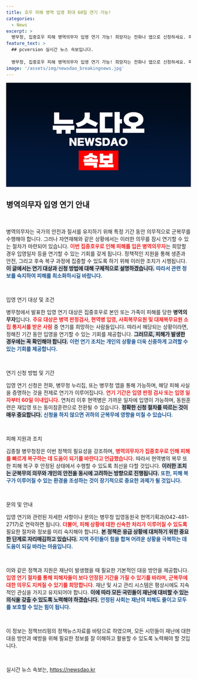 ```yaml
---
title: 호우 피해 병역 입영 최대 60일 연기 가능!
categories:
  - News
excerpt: >
  병무청, 집중호우 피해 병역의무자 입영 연기 가능! 희망자는 전화나 앱으로 신청하세요. 피해 복구 후 안정된 마음으로 병역 의무를 이행할 기회를 제공합니다. 지금 자세한 내용을 확인해보세요!
feature_text: >
  ## pcversion 실시간 뉴스 속보입니다.

  병무청, 집중호우 피해 병역의무자 입영 연기 가능! 희망자는 전화나 앱으로 신청하세요. 피해 복구 후 안정된 마음으로 병역 의무를 이행할 기회를 제공합니다. 지금 자세한 내용을 확인해보세요!
image: '/assets/img/newsdao_breakingnews.jpg'
---
```


<p><img src="/assets/img/newsdao_breakingnews.jpg" alt="pcversion 속보" /></p>

<h2 data-ke-size="size26">병역의무자 입영 연기 안내</h2>

<p data-ke-size="size16">&nbsp;</p>

<p>병역의무자는 국가의 안전과 질서를 유지하기 위해 특정 기간 동안 의무적으로 군복무를 수행해야 합니다. 그러나 자연재해와 같은 상황에서는 이러한 의무를 잠시 연기할 수 있는 절차가 마련되어 있습니다. <b><span style="color: #ee2323;">이번 집중호우로 인해 피해를 입은 병역의무자</span></b>는 희망할 경우 입영일자 등을 연기할 수 있는 기회를 갖게 됩니다. 정책적인 지원을 통해 생존과 안전, 그리고 후속 복구 과정에 집중할 수 있도록 하기 위해 이러한 조치가 시행됩니다. <b><span style="background-color: #21538527;">이 글에서는 연기 대상과 신청 방법에 대해 구체적으로 설명하겠습니다.</span></b> <b><span style="color: #1a5490;">따라서 관련 정보를 숙지하여 피해를 최소화하시길 바랍니다.</span></b></p>

<p data-ke-size="size16">&nbsp;</p>

<p>입영 연기 대상 및 조건</p>

<p>병무청에서 발표한 입영 연기 대상은 집중호우로 본인 또는 가족이 피해를 당한 <b>병역의무자</b>입니다. <b><span style="color: #ee2323;">주요 대상은 병역 판정검사, 현역병 입영, 사회복무요원 및 대체복무요원 소집 통지서를 받은 사람</span></b> 중 연기를 희망하는 사람들입니다. 따라서 해당되는 상황이라면, 정해진 기간 동안 입영을 연기할 수 있는 기회를 제공합니다. <b><span style="background-color: #21538527;">그러므로, 피해가 발생한 경우에는 꼭 확인해야 합니다.</span></b> <b><span style="color: #1a5490;">이런 연기 조치는 개인의 상황을 더욱 신중하게 고려할 수 있는 기회를 제공합니다.</span></b></p>

<p data-ke-size="size16">&nbsp;</p>

<p>연기 신청 방법 및 기간</p>

<p>입영 연기 신청은 전화, 병무청 누리집, 또는 병무청 앱을 통해 가능하며, 해당 피해 사실을 증명하는 것을 전제로 연기가 이루어집니다. <b><span style="color: #ee2323;">연기 기간은 입영 판정 검사 또는 입영 일자부터 60일 이내입니다.</span></b> 연처리 이후 현역병은 가까운 일자에 입영이 가능하며, 동원훈련은 재입영 또는 동미참훈련으로 전환될 수 있습니다. <b><span style="background-color: #21538527;">정확한 신청 절차를 따르는 것이 매우 중요합니다.</span></b> <b><span style="color: #1a5490;">신청을 하지 않으면 귀하의 군복무에 영향을 미칠 수 있습니다.</span></b></p>

<p data-ke-size="size16">&nbsp;</p>

<p>피해 지원과 조치</p>

<p>김종철 병무청장은 이번 정책의 필요성을 강조하며, <b><span style="color: #ee2323;">병역의무자가 집중호우로 인해 피해를 빠르게 복구하는 데 도움이 되기를 바란다고 언급했습니다.</span></b> 따라서 현역병의 복무 또한 피해 복구 후 안정된 상태에서 수행할 수 있도록 최선을 다할 것입니다. <b><span style="background-color: #21538527;">이러한 조치는 군복무의 의무와 개인의 안전을 동시에 고려하는 방향으로 진행됩니다.</span></b> <b><span style="color: #1a5490;">또한, 피해 복구가 이루어질 수 있는 환경을 조성하는 것이 장기적으로 중요한 과제가 될 것입니다.</span></b></p>

<p data-ke-size="size16">&nbsp;</p>

<p>문의 및 안내</p>

<p>입영 연기와 관련된 자세한 사항이나 문의는 병무청 입영동원국 현역기획과(042-481-2717)로 연락하면 됩니다. <b><span style="color: #ee2323;">더불어, 피해 상황에 대한 신속한 처리가 이루어질 수 있도록</span></b> 필요한 절차와 정보를 미리 숙지해야 합니다. <b><span style="background-color: #21538527;">본 정책은 응급 상황에 대처하기 위한 중요한 단계로 자리매김하고 있습니다.</span></b> <b><span style="color: #1a5490;">지역 주민들이 힘을 합쳐 어려운 상황을 극복하는 데 도움이 되길 바라는 마음입니다.</span></b></p>

<p data-ke-size="size16">&nbsp;</p>

<p>이와 같은 정책과 지원은 재난이 발생했을 때 필요한 기본적인 대응 방안을 제공합니다. <b><span style="color: #ee2323;">입영 연기 절차를 통해 피해자들이 보다 안정된 기간을 가질 수 있기를 바라며, 군복무에 대한 의무도 지켜질 수 있기를 희망합니다.</span></b> 재난 및 사고 관리 시스템은 평상시에도 지속적인 관심을 가지고 유지되어야 합니다. <b><span style="background-color: #21538527;">이에 따라 모든 국민들이 재난에 대비할 수 있는 의식을 갖출 수 있도록 노력해야 하겠습니다.</span></b> <b><span style="color: #1a5490;">안정된 사회는 재난의 피해도 줄이고 모두를 보호할 수 있는 힘이 됩니다.</span></b></p>

<p data-ke-size="size16">&nbsp;</p>

<p>이 정보는 정책브리핑의 정책뉴스자료를 바탕으로 하였으며, 모든 시민들이 재난에 대한 대응 방안과 예방을 위해 필요한 정보를 잘 이해하고 활용할 수 있도록 노력해야 할 것입니다.</p>

<p data-ke-size="size16">&nbsp;</p>
실시간 뉴스 속보는, <a href="https://newsdao.kr" rel="dofollow">https://newsdao.kr</a>



